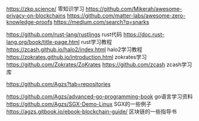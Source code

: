 https://zkp.science/   零知识学习
https://github.com/Mikerah/awesome-privacy-on-blockchains
https://github.com/matter-labs/awesome-zero-knowledge-proofs
https://medium.com/search?q=snarks

https://github.com/rust-lang/rustlings    rust代码
https://doc.rust-lang.org/book/title-page.html  rust学习教程
https://zcash.github.io/halo2/index.html   halo2学习教程
https://zokrates.github.io/introduction.html     zokrates学习   https://github.com/Zokrates/ZoKrates
https://github.com/zcash   zcash学习库

https://github.com/Agzs?tab=repositories


https://github.com/Agzs/advanced-go-programming-book    go语言学习资料
https://github.com/Agzs/SGX-Demo-Linux                  SGX的一些例子
https://agzs.gitbook.io/ebook-blockchain-guide/        区块链的一些指导书
